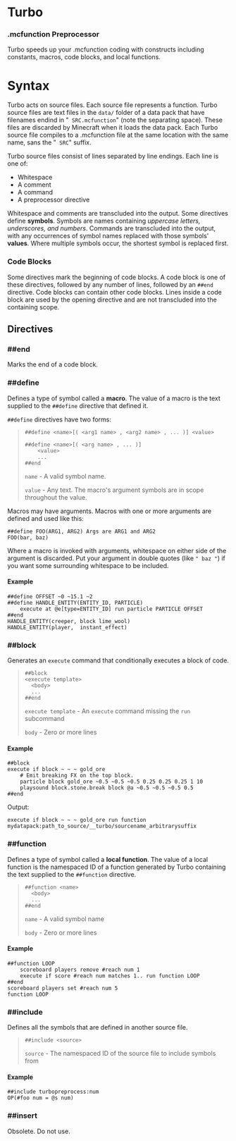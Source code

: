 # Turbo
### .mcfunction Preprocessor

Turbo speeds up your .mcfunction coding with constructs including constants, macros, code blocks, and local functions.

# Syntax

Turbo acts on source files. Each source file represents a function. Turbo source files are text files in the `data/` folder of a data pack that have filenames endind in "` SRC.mcfunction`" (note the separating space). These files are discarded by Minecraft when it loads the data pack. Each Turbo source file compiles to a .mcfunction file at the same location with the same name, sans the "` SRC`" suffix.

Turbo source files consist of lines separated by line endings. Each line is one of:
- Whitespace
- A comment
- A command
- A preprocessor directive

Whitespace and comments are transcluded into the output.
Some directives define **symbols**. Symbols are names containing *uppercase letters, underscores, and numbers*.
Commands are transcluded into the output, with any occurrences of symbol names replaced with those symbols' **values**. Where multiple symbols occur, the shortest symbol is replaced first.

### Code Blocks

Some directives mark the beginning of code blocks. A code block is one of these directives, followed by any number of lines, followed by an `##end` directive. Code blocks can contain other code blocks. Lines inside a code block are used by the opening directive and are not transcluded into the containing scope.

## Directives

### ##end
Marks the end of a code block.

### ##define

Defines a type of symbol called a **macro**. The value of a macro is the text supplied to the `##define` directive that defined it.

`##define` directives have two forms:
> ```
> ##define <name>[( <arg1 name> , <arg2 name> , ... )] <value>
> 
> ##define <name>[( <arg name> , ... )]
>     <value>
>     ...
> ##end
> ```
> `name` - A valid symbol name.
> 
> `value` - Any text. The macro's argument symbols are in scope throughout the value.

Macros may have arguments. Macros with one or more arguments are defined and used like this:
```
##define FOO(ARG1, ARG2) Args are ARG1 and ARG2
FOO(bar, baz)
```
Where a macro is invoked with arguments, whitespace on either side of the argument is discarded. Put your argument in double quotes (like `" baz "`) if you want some surrounding whitespace to be included.

#### Example
```
##define OFFSET ~0 ~15.1 ~2
##define HANDLE_ENTITY(ENTITY_ID, PARTICLE)
    execute at @e[type=ENTITY_ID] run particle PARTICLE OFFSET
##end
HANDLE_ENTITY(creeper, block lime_wool)
HANDLE_ENTITY(player,  instant_effect)
```

### ##block

Generates an `execute` command that conditionally executes a block of code.

> ```
> ##block
> <execute template>
>   <body>
>   ...
> ##end
> ```
> `execute template` - An `execute` command missing the `run` subcommand
> 
> `body` - Zero or more lines

#### Example
```
##block
execute if block ~ ~ ~ gold_ore
    # Emit breaking FX on the top block.
    particle block gold_ore ~0.5 ~0.5 ~0.5 0.25 0.25 0.25 1 10
    playsound block.stone.break block @a ~0.5 ~0.5 ~0.5 0.5
##end
```
Output:
```
execute if block ~ ~ ~ gold_ore run function mydatapack:path_to_source/__turbo/sourcename_arbitrarysuffix
```

### ##function

Defines a type of symbol called a **local function**. The value of a local function is the namespaced ID of a function generated by Turbo containing the text supplied to the `##function` directive.

> ```
> ##function <name>
>   <body>
>   ...
> ##end
> ```
> `name` - A valid symbol name
> 
> `body` - Zero or more lines

#### Example

```
##function LOOP
    scoreboard players remove #reach num 1
    execute if score #reach num matches 1.. run function LOOP
##end
scoreboard players set #reach num 5
function LOOP
```

### ##include

Defines all the symbols that are defined in another source file.

> ```
> ##include <source>
> ```
> `source` - The namespaced ID of the source file to include symbols from

#### Example

```
##include turbopreprocess:num
OP(#foo num = @s num)
```

### ##insert

Obsolete. Do not use.